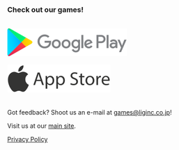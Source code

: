 ### Check out our games!
&nbsp;  
[![Google Play](Google_Play_logo.png)](https://play.google.com/store/apps/developer?id=LIG+Inc.)  
&nbsp;  
[![App Store](App_Store_logo.png)](https://apps.apple.com/us/developer/lig-inc/id1524271426)  
&nbsp;  
&nbsp;  
Got feedback? Shoot us an e-mail at [games@liginc.co.jp](mailto:games@liginc.co.jp)!  
  
Visit us at our [main site](https://liginc.co.jp/).  
  
[Privacy Policy](https://liginc.co.jp/privacy)
